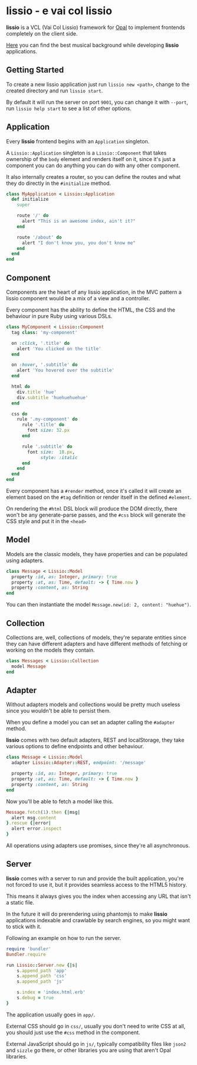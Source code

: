 lissio - e vai col lissio
=========================
**lissio** is a VCL (Vai Col Lissio) framework for [Opal](http://opalrb.org) to
implement frontends completely on the client side.

[Here](http://www.youtube.com/watch?v=7JU5ssyKczw) you can find the best
musical background while developing **lissio** applications.

Getting Started
---------------
To create a new lissio application just run `lissio new <path>`, change to the
created directory and run `lissio start`.

By default it will run the server on port `9001`, you can change it with
`--port`, run `lissio help start` to see a list of other options.

Application
-----------
Every **lissio** frontend begins with an `Application` singleton.

A `Lissio::Application` singleton is a `Lissio::Component` that takes ownership
of the `body` element and renders itself on it, since it's just a component you
can do anything you can do with any other component.

It also internally creates a router, so you can define the routes and what they
do directly in the `#initialize` method.

```ruby
class MyApplication < Lissio::Application
  def initialize
    super

    route '/' do
      alert "This is an awesome index, ain't it?"
    end

    route '/about' do
      alert "I don't know you, you don't know me"
    end
  end
end
```

Component
---------
Components are the heart of any lissio application, in the MVC pattern a lissio
component would be a mix of a view and a controller.

Every component has the ability to define the HTML, the CSS and the behaviour
in pure Ruby using various DSLs.

```ruby
class MyComponent < Lissio::Component
  tag class: 'my-component'

  on :click, '.title' do
    alert 'You clicked on the title'
  end

  on :hover, '.subtitle' do
    alert 'You hovered over the subtitle'
  end

  html do
    div.title 'hue'
    div.subtitle 'huehuehuehue'
  end

  css do
    rule '.my-component' do
      rule '.title' do
        font size: 32.px
      end

      rule '.subtitle' do
        font size:  18.px,
             style: :italic
      end
    end
  end
end
```

Every component has a `#render` method, once it's called it will create an
element based on the `#tag` definition or render itself in the defined
`#element`.

On rendering the `#html` DSL block will produce the DOM directly, there won't
be any generate-parse passes, and the `#css` block will generate the CSS style
and put it in the `<head>`

Model
-----
Models are the classic models, they have properties and can be populated using
adapters.

```ruby
class Message < Lissio::Model
  property :id, as: Integer, primary: true
  property :at, as: Time, default: -> { Time.now }
  property :content, as: String
end
```

You can then instantiate the model `Message.new(id: 2, content: "huehue")`.

Collection
----------
Collections are, well, collections of models, they're separate entities since
they can have different adapters and have different methods of fetching or
working on the models they contain.

```ruby
class Messages < Lissio::Collection
  model Message
end
```

Adapter
-------
Without adapters models and collections would be pretty much useless since you
wouldn't be able to persist them.

When you define a model you can set an adapter calling the `#adapter` method.

**lissio** comes with two default adapters, REST and localStorage, they take
various options to define endpoints and other behaviour.

```ruby
class Message < Lissio::Model
  adapter Lissio::Adapter::REST, endpoint: '/message'

  property :id, as: Integer, primary: true
  property :at, as: Time, default: -> { Time.now }
  property :content, as: String
end
```

Now you'll be able to fetch a model like this.

```ruby
Message.fetch(1).then {|msg|
  alert msg.content
}.rescue {|error|
  alert error.inspect
}
```

All operations using adapters use promises, since they're all asynchronous.

Server
------
**lissio** comes with a server to run and provide the built application, you're
not forced to use it, but it provides seamless access to the HTML5 history.

This means it always gives you the index when accessing any URL that isn't a
static file.

In the future it will do prerendering using phantomjs to make **lissio**
applications indexable and crawlable by search engines, so you might want to
stick with it.

Following an example on how to run the server.

```ruby
require 'bundler'
Bundler.require

run Lissio::Server.new {|s|
	s.append_path 'app'
	s.append_path 'css'
	s.append_path 'js'

	s.index = 'index.html.erb'
	s.debug = true
}
```

The application usually goes in `app/`.

External CSS should go in `css/`, usually you don't need to write CSS at all,
you should just use the `#css` method in the component.

External JavaScript should go in `js/`, typically compatibility files like
`json2` and `sizzle` go there, or other libraries you are using that aren't
Opal libraries.
